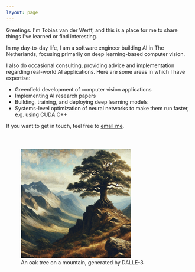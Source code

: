 ```yaml
---
layout: page
---
```


Greetings. I'm Tobias van der Werff, and this is a place for me to share things I've learned or find interesting.

In my day-to-day life, I am a software engineer building AI in The Netherlands, focusing primarily on deep learning-based computer vision.

I also do occasional consulting, providing advice and implementation regarding real-world AI applications. Here are some areas in which I have expertise:

- Greenfield development of computer vision applications
- Implementing AI research papers
- Building, training, and deploying deep learning models
- Systems-level optimization of neural networks to make them run faster, e.g. using CUDA C++
 
If you want to get in touch, feel free to [email me](mailto:tvdw@fastmail.com).

<figure>
    <img class="center" style="width:70%;margin-top:40px" src="/assets/images/oak_tree.png" alt="Image of an oak tree, generated by DALLE-3">
    <figcaption>
        An oak tree on a mountain, generated by DALLE-3
    </figcaption>
</figure>
